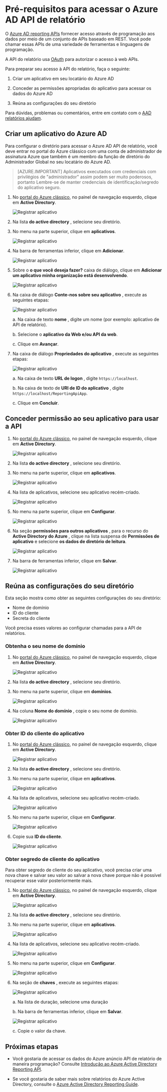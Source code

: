<properties
    pageTitle="Pré-requisitos para acessar o Azure AD API de relatório. | Microsoft Azure"
    description="Saiba mais sobre os pré-requisitos para acessar o Azure AD API de relatório"
    services="active-directory"
    documentationCenter=""
    authors="dhanyahk"
    manager="femila"
    editor=""/>

<tags
    ms.service="active-directory"
    ms.devlang="na"
    ms.topic="article"
    ms.tgt_pltfrm="na"
    ms.workload="identity"
    ms.date="09/25/2016"
    ms.author="dhanyahk;markvi"/>

# <a name="prerequisites-to-access-the-azure-ad-reporting-api"></a>Pré-requisitos para acessar o Azure AD API de relatório 

O [Azure AD reporting APIs](https://msdn.microsoft.com/library/azure/ad/graph/howto/azure-ad-reports-and-events-preview) fornecer acesso através de programação aos dados por meio de um conjunto de APIs baseado em REST. Você pode chamar essas APIs de uma variedade de ferramentas e linguagens de programação.

A API do relatório usa [OAuth](https://msdn.microsoft.com/library/azure/dn645545.aspx) para autorizar o acesso à web APIs. 

Para preparar seu acesso à API do relatório, faça o seguinte:

1. Criar um aplicativo em seu locatário do Azure AD 

2. Conceder as permissões apropriadas do aplicativo para acessar os dados do Azure AD

3. Reúna as configurações do seu diretório

Para dúvidas, problemas ou comentários, entre em contato com o [AAD relatórios ajudam](mailto:aadreportinghelp@microsoft.com).


## <a name="create-an-azure-ad-application"></a>Criar um aplicativo do Azure AD

Para configurar o diretório para acessar o Azure AD API de relatório, você deve entrar no portal do Azure clássico com uma conta de administrador de assinatura Azure que também é um membro da função de diretório do Administrador Global no seu locatário do Azure AD.

> [AZURE.IMPORTANT] Aplicativos executados com credenciais com privilégios de "administrador" assim podem ser muito poderosos, portanto Lembre-se de manter credenciais de identificação/segredo do aplicativo seguro.


1. No [portal do Azure clássico](https://manage.windowsazure.com), no painel de navegação esquerdo, clique em **Active Directory**.

    ![Registrar aplicativo](./media/active-directory-reporting-api-prerequisites/01.png) 

2. Na lista **do active directory** , selecione seu diretório.

3. No menu na parte superior, clique em **aplicativos**.

    ![Registrar aplicativo](./media/active-directory-reporting-api-prerequisites/02.png) 

4. Na barra de ferramentas inferior, clique em **Adicionar**.

    ![Registrar aplicativo](./media/active-directory-reporting-api-prerequisites/03.png) 

5. Sobre o **o que você deseja fazer?** caixa de diálogo, clique em **Adicionar um aplicativo minha organização está desenvolvendo**. 

    ![Registrar aplicativo](./media/active-directory-reporting-api-prerequisites/04.png) 


6. Na caixa de diálogo **Conte-nos sobre seu aplicativo** , execute as seguintes etapas: 

    ![Registrar aplicativo](./media/active-directory-reporting-api-prerequisites/05.png) 

    a. Na caixa de texto **nome** , digite um nome (por exemplo: aplicativo de API de relatório).

    b. Selecione o **aplicativo da Web e/ou API da web**.

    c. Clique em **Avançar**.


7. Na caixa de diálogo **Propriedades do aplicativo** , execute as seguintes etapas: 

    ![Registrar aplicativo](./media/active-directory-reporting-api-prerequisites/06.png) 

    a. Na caixa de texto **URL de logon** , digite `https://localhost`.

    b. Na caixa de texto de **URI de ID do aplicativo** , digite ```https://localhost/ReportingApiApp```.

    c. Clique em **Concluir**.



## <a name="grant-your-application-permission-to-use-the-api"></a>Conceder permissão ao seu aplicativo para usar a API

1. No [portal do Azure clássico](https://manage.windowsazure.com/), no painel de navegação esquerdo, clique em **Active Directory**.

    ![Registrar aplicativo](./media/active-directory-reporting-api-prerequisites/01.png) 

2. Na lista **do active directory** , selecione seu diretório.

3. No menu na parte superior, clique em **aplicativos**.

    ![Registrar aplicativo](./media/active-directory-reporting-api-prerequisites/02.png)


3. Na lista de aplicativos, selecione seu aplicativo recém-criado.

    ![Registrar aplicativo](./media/active-directory-reporting-api-prerequisites/07.png)

4. No menu na parte superior, clique em **Configurar**.

    ![Registrar aplicativo](./media/active-directory-reporting-api-prerequisites/08.png)


5. Na seção **permissões para outros aplicativos** , para o recurso do **Active Directory do Azure** , clique na lista suspensa de **Permissões de aplicativo** e selecione **os dados de diretório de leitura**.

    ![Registrar aplicativo](./media/active-directory-reporting-api-prerequisites/09.png)


5. Na barra de ferramentas inferior, clique em **Salvar**.

    ![Registrar aplicativo](./media/active-directory-reporting-api-prerequisites/10.png)


## <a name="gather-configuration-settings-from-your-directory"></a>Reúna as configurações do seu diretório

Esta seção mostra como obter as seguintes configurações do seu diretório:

- Nome de domínio
- ID do cliente
- Secreta do cliente

Você precisa esses valores ao configurar chamadas para a API de relatórios. 


### <a name="get-your-domain-name"></a>Obtenha o seu nome de domínio

1. No [portal do Azure clássico](https://manage.windowsazure.com), no painel de navegação esquerdo, clique em **Active Directory**.

    ![Registrar aplicativo](./media/active-directory-reporting-api-prerequisites/01.png) 

2. Na lista **do active directory** , selecione seu diretório.

3. No menu na parte superior, clique em **domínios**.

    ![Registrar aplicativo](./media/active-directory-reporting-api-prerequisites/11.png) 

4. Na coluna **Nome do domínio** , copie o seu nome de domínio.

    ![Registrar aplicativo](./media/active-directory-reporting-api-prerequisites/12.png) 


### <a name="get-the-applications-client-id"></a>Obter ID do cliente do aplicativo

1. No [portal do Azure clássico](https://manage.windowsazure.com), no painel de navegação esquerdo, clique em **Active Directory**.

    ![Registrar aplicativo](./media/active-directory-reporting-api-prerequisites/01.png) 

2. Na lista **do active directory** , selecione seu diretório.

3. No menu na parte superior, clique em **aplicativos**.

    ![Registrar aplicativo](./media/active-directory-reporting-api-prerequisites/02.png) 

4. Na lista de aplicativos, selecione seu aplicativo recém-criado.

    ![Registrar aplicativo](./media/active-directory-reporting-api-prerequisites/07.png)

4. No menu na parte superior, clique em **Configurar**.

    ![Registrar aplicativo](./media/active-directory-reporting-api-prerequisites/08.png)

4. Copie sua **ID do cliente**.

    ![Registrar aplicativo](./media/active-directory-reporting-api-prerequisites/13.png)


### <a name="get-the-applications-client-secret"></a>Obter segredo de cliente do aplicativo

Para obter segredo de cliente do seu aplicativo, você precisa criar uma nova chave e salvar seu valor ao salvar a nova chave porque não é possível recuperar esse valor posteriormente mais.

1. No [portal do Azure clássico](https://manage.windowsazure.com), no painel de navegação esquerdo, clique em **Active Directory**.

    ![Registrar aplicativo](./media/active-directory-reporting-api-prerequisites/01.png) 

2. Na lista **do active directory** , selecione seu diretório.

3. No menu na parte superior, clique em **aplicativos**.

    ![Registrar aplicativo](./media/active-directory-reporting-api-prerequisites/02.png) 

4. Na lista de aplicativos, selecione seu aplicativo recém-criado.

    ![Registrar aplicativo](./media/active-directory-reporting-api-prerequisites/07.png)

4. No menu na parte superior, clique em **Configurar**.

    ![Registrar aplicativo](./media/active-directory-reporting-api-prerequisites/08.png)

5. Na seção de **chaves** , execute as seguintes etapas: 

    ![Registrar aplicativo](./media/active-directory-reporting-api-prerequisites/14.png)

    a. Na lista de duração, selecione uma duração

    b. Na barra de ferramentas inferior, clique em **Salvar**.

    ![Registrar aplicativo](./media/active-directory-reporting-api-prerequisites/10.png)

    c. Copie o valor da chave.

## <a name="next-steps"></a>Próximas etapas

- Você gostaria de acessar os dados do Azure anúncio API de relatório de maneira programação? Consulte [Introdução ao Azure Active Directory Reporting API](active-directory-reporting-api-getting-started.md).

- Se você gostaria de saber mais sobre relatórios do Azure Active Directory, consulte o [Azure Active Directory Reporting Guide](active-directory-reporting-guide.md).  
